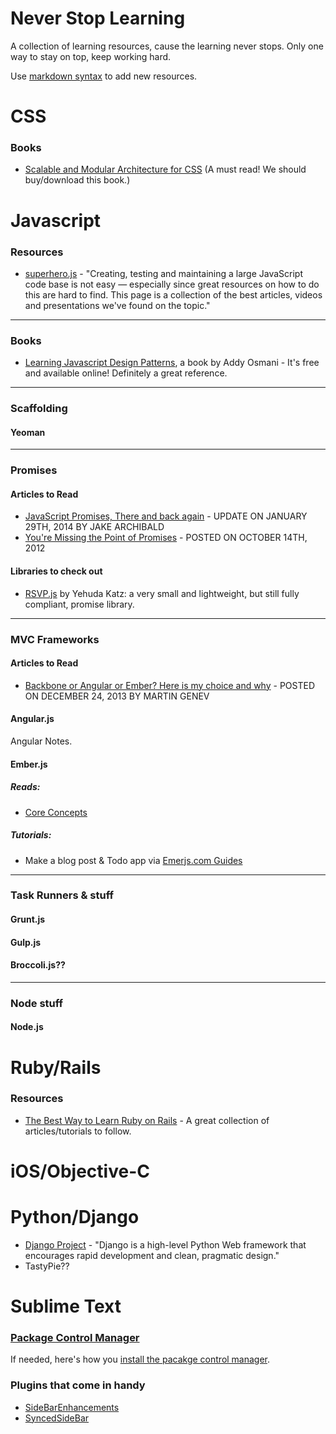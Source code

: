 Never Stop Learning
=========================================

A collection of learning resources, cause the learning never stops. Only one way to stay on top, keep working hard.

Use [markdown syntax](http://daringfireball.net/projects/markdown/syntax "Markdown Syntax Reference") to add new resources.


CSS
=========================================

### Books
- [Scalable and Modular Architecture for CSS](http://smacss.com/) (A must read! We should buy/download this book.)

Javascript
=========================================

### Resources

- [superhero.js](http://superherojs.com/ "A collection of JS resources.") - "Creating, testing and maintaining a large JavaScript code base is not easy — especially since great resources on how to do this are hard to find. This page is a collection of the best articles, videos and presentations we've found on the topic."

---------------------------------------------------------------------------

### Books

- [Learning Javascript Design Patterns](http://addyosmani.com/resources/essentialjsdesignpatterns/book/), a book by Addy Osmani - It's free and available online! Definitely a great reference.

---------------------------------------------------------------------------

### Scaffolding

#### Yeoman

---------------------------------------------------------------------------

### Promises

#### Articles to Read

- [JavaScript Promises, There and back again](http://www.html5rocks.com/en/tutorials/es6/promises/) - UPDATE ON JANUARY 29TH, 2014 BY JAKE ARCHIBALD
- [You're Missing the Point of Promises](http://domenic.me/2012/10/14/youre-missing-the-point-of-promises/) - POSTED ON OCTOBER 14TH, 2012 

#### Libraries to check out

- [RSVP.js](https://github.com/tildeio/rsvp.js) by Yehuda Katz: a very small and lightweight, but still fully compliant, promise library.

---------------------------------------------------------------------------

### MVC Frameworks

#### Articles to Read

- [Backbone or Angular or Ember? Here is my choice and why](http://www.100percentjs.com/backbone-or-angular-or-ember-here-is-my-choice-and-why/) - POSTED ON DECEMBER 24, 2013 BY MARTIN GENEV

#### Angular.js

Angular Notes.

#### Ember.js

##### Reads:
- [Core Concepts](http://emberjs.com/guides/concepts/core-concepts/)

##### Tutorials:
- Make a blog post & Todo app via [Emerjs.com Guides](http://emberjs.com/guides/)

---------------------------------------------------------------------------

### Task Runners & stuff

#### Grunt.js

#### Gulp.js

#### Broccoli.js??

---------------------------------------------------------------------------

### Node stuff

#### Node.js


Ruby/Rails
=========================================

### Resources

- [The Best Way to Learn Ruby on Rails](http://code.tutsplus.com/tutorials/the-best-way-to-learn-ruby-on-rails--net-21820) - A great collection of articles/tutorials to follow.


iOS/Objective-C
=========================================


Python/Django
=========================================

- [Django Project](https://www.djangoproject.com/) - "Django is a high-level Python Web framework that encourages rapid development and clean, pragmatic design."
- TastyPie??

Sublime Text
=========================================

### [Package Control Manager](https://sublime.wbond.net/)

If needed, here's how you [install the pacakge control manager](https://sublime.wbond.net/installation).

### Plugins that come in handy

- [SideBarEnhancements](https://github.com/titoBouzout/SideBarEnhancements)
- [SyncedSideBar](https://github.com/sobstel/SyncedSideBar)

